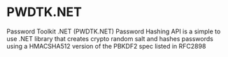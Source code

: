 PWDTK.NET
=========

Password Toolkit .NET (PWDTK.NET) Password Hashing API is a simple to use .NET library that creates crypto random salt and hashes passwords using a HMACSHA512 version of the PBKDF2 spec listed in RFC2898
